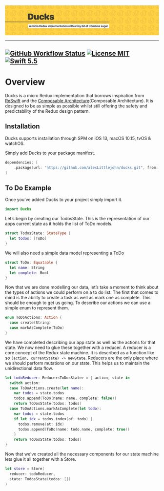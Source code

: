 ![header](./header.png)

- - - -
[![GitHub Workflow Status](https://img.shields.io/github/workflow/status/alexlittlejohn/ducks/Swift)](https://github.com/AlexLittlejohn/Ducks/actions) [![License MIT](https://img.shields.io/github/license/alexlittlejohn/ducks)](https://opensource.org/licenses/MIT) [![Swift 5.5](https://img.shields.io/badge/swift-5.5-blue)](./)
---

# Overview

Ducks is a micro Redux implementation that borrows inspiration from [ReSwift](ReSwift) and the [Composable Architecture](Composable Architecture). It is designed to be as simple as possible whilst still offering the safety and predictability of the Redux design pattern.

[ReSwift]: https://github.com/ReSwift/ReSwift
[Composable Architecture]: https://github.com/pointfreeco/swift-composable-architecture

## Installation
Ducks supports installation through SPM on iOS 13, macOS 10.15, tvOS & watchOS.

Simply add Ducks to your package manifest.

```swift
dependencies: [
    .package(url: "https://github.com/alexLittlejohn/ducks.git", from: "1.0.0")
]
```

## To Do Example
Once you’ve added Ducks to your project simply import it.

```swift
import Ducks
```

Let’s begin by creating our TodosState.  This is the representation of our apps current state as it holds the list of ToDo models.

```swift
struct TodosState: StateType {
  let todos: [ToDo]
}
```

We will also need a simple data model representing a ToDo

```swift
struct ToDo: Equatable {
  let name: String
  let complete: Bool
}
```

Now that we are done modelling our data, let’s take a moment to think about the types of actions we could perform on a to do list. The first that comes to mind is the ability to create a task as well as mark one as complete. This should be enough to get us going. To describe our actions we can use a simple enum to represent them.

```swift
enum ToDoActions: Action {
  case create(String)
  case markAsComplete(ToDo)
}
```

We have completed describing our app state as well as the actions for that state. We now need to glue these together with a reducer. A reducer is a core concept of the Redux state machine. It is described as a function like so `(action, currentState) -> newState`. Reducers are the only place where we should perform mutations on our state. This helps us to maintain the unidirectional data flow. 

```swift
let todoReducer: Reducer<ToDosState> = { action, state in
  switch action:
  case ToDoActions.create(let name):
    var todos = state.todos
    todos.append(ToDo(name: name, complete: false))
    return ToDosState(todos: todos)
  case ToDoActions.markAsComplete(let todo):
    var todos = state.todos
    if let idx = todos.index(of: todo) {
      todos.remove(at: idx)
      todos.append(ToDo(name: todo.name, complete: true))
    }
    return ToDosState(todos: todos)
} 
```

Now that we’ve created all the necessary components for our state machine lets glue it all together with a Store.

```swift
let store = Store(
  reducer: todoReducer, 
  state: TodosState(todos: [])
)
```

